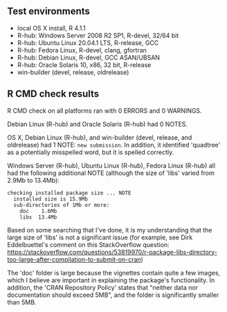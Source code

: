 ## Test environments
* local OS X install, R 4.1.1
* R-hub: Windows Server 2008 R2 SP1, R-devel, 32/64 bit
* R-hub: Ubuntu Linux 20.04.1 LTS, R-release, GCC
* R-hub: Fedora Linux, R-devel, clang, gfortran
* R-hub: Debian Linux, R-devel, GCC ASAN/UBSAN
* R-hub: Oracle Solaris 10, x86, 32 bit, R-release
* win-builder (devel, release, oldrelease)

## R CMD check results

R CMD check on all platforms ran with 0 ERRORS and 0 WARNINGS.

Debian Linux (R-hub) and Oracle Solaris (R-hub) had 0 NOTES.

OS X, Debian Linux (R-hub), and win-builder (devel, release, and oldrelease)
had 1 NOTE: `new submission`. In addition, it identified 'quadtree' as a 
potentially misspelled word, but it is spelled correctly.

Windows Server (R-hub), Ubuntu Linux (R-hub), Fedora Linux (R-hub) all had the
following additional NOTE (although the size of 'libs' varied from 2.9Mb to 
13.4Mb):

```
checking installed package size ... NOTE
  installed size is 15.9Mb
  sub-directories of 1Mb or more:
    doc    1.6Mb
    libs  13.4Mb
```

Based on some searching that I've done, it is my understanding that the large
size of 'libs' is not a significant issue (for example, see Dirk Eddelbuettel's
comment on this StackOverflow question:
https://stackoverflow.com/questions/53819970/r-package-libs-directory-too-large-after-compilation-to-submit-on-cran)

The 'doc' folder is large because the vignettes contain quite a few images,
which I believe are important in explaining the package's functionality. In
addition, the 'CRAN Repository Policy' states that "neither data nor
documentation should exceed 5MB", and the folder is significantly smaller than
5MB.

